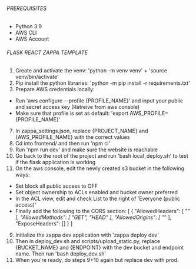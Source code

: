 ###### PREREQUISITES ######
- Python 3.9
- AWS CLI
- AWS Account

###### FLASK REACT ZAPPA TEMPLATE ######

1. Create and activate the venv: 'python -m venv venv' + 'source venv/bin/activate' 
2. Pip install the python libraries: 'python -m pip install -r requirements.txt'
3. Prepare AWS credentials locally: 
- Run 'aws configure --profile {PROFILE_NAME}' and input your public and secret access key (Retreive from aws console)
- Make sure that profile is set as default: 'export AWS_PROFILE={PROFILE_NAME}'
7. In zappa_settings.json, replace {PROJECT_NAME} and {AWS_PROFILE_NAME} with the correct values
5. Cd into frontend/ and then run 'npm ci'
6. Run 'npm run dev' and make sure the website is reachable
7. Go back to the root of the project and run 'bash local_deploy.sh' to test if the flask application is working
8. On the aws console, edit the newly created s3 bucket in the following ways:
- Set block all public access to OFF
- Set object ownership to ACLs enabled and bucket owner preferred
- In the ACL view, edit and check List to the right of 'Everyone (public access)'
- Finally add the following to the CORS section:
[
    {
        "AllowedHeaders": [
            "*"
        ],
        "AllowedMethods": [
            "GET",
            "HEAD"
        ],
        "AllowedOrigins": [
            "*"
        ],
        "ExposeHeaders": []
    }
]
9. Initialize the zappa dev application with 'zappa deploy dev'
10. Then in deploy_dev.sh and scripts/upload_static.py, replace {BUCKET_NAME} and {ENDPOINT} with the dev bucket and endpoint name. Then run 'bash deploy_dev.sh'
11. When you're ready, do steps 9+10 again but replace dev with prod.
